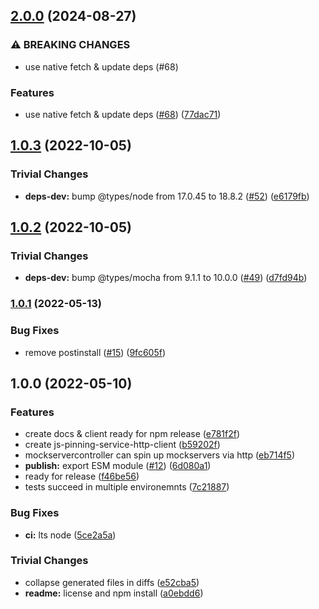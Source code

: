## [2.0.0](https://github.com/ipfs-shipyard/js-pinning-service-http-client/compare/v1.0.3...v2.0.0) (2024-08-27)

### ⚠ BREAKING CHANGES

* use native fetch & update deps (#68)

### Features

* use native fetch & update deps ([#68](https://github.com/ipfs-shipyard/js-pinning-service-http-client/issues/68)) ([77dac71](https://github.com/ipfs-shipyard/js-pinning-service-http-client/commit/77dac71e1bd9bf7280249e078c8c8cc1dc5e2fcb))

## [1.0.3](https://github.com/ipfs-shipyard/js-pinning-service-http-client/compare/v1.0.2...v1.0.3) (2022-10-05)


### Trivial Changes

* **deps-dev:** bump @types/node from 17.0.45 to 18.8.2 ([#52](https://github.com/ipfs-shipyard/js-pinning-service-http-client/issues/52)) ([e6179fb](https://github.com/ipfs-shipyard/js-pinning-service-http-client/commit/e6179fb079b87a6dbe436b8c9e1398bfb1b56965))

## [1.0.2](https://github.com/ipfs-shipyard/js-pinning-service-http-client/compare/v1.0.1...v1.0.2) (2022-10-05)


### Trivial Changes

* **deps-dev:** bump @types/mocha from 9.1.1 to 10.0.0 ([#49](https://github.com/ipfs-shipyard/js-pinning-service-http-client/issues/49)) ([d7fd94b](https://github.com/ipfs-shipyard/js-pinning-service-http-client/commit/d7fd94bf3f474e6343ec9fbefae856fada3c1628))

### [1.0.1](https://github.com/ipfs-shipyard/js-pinning-service-http-client/compare/v1.0.0...v1.0.1) (2022-05-13)


### Bug Fixes

* remove postinstall ([#15](https://github.com/ipfs-shipyard/js-pinning-service-http-client/issues/15)) ([9fc605f](https://github.com/ipfs-shipyard/js-pinning-service-http-client/commit/9fc605f69484ba0c40eead3ac0a974ae8eb3d85b))

## 1.0.0 (2022-05-10)


### Features

* create docs & client ready for npm release ([e781f2f](https://github.com/ipfs-shipyard/js-pinning-service-http-client/commit/e781f2f3f912be0f1b0d79198f023acc77339c7a))
* create js-pinning-service-http-client ([b59202f](https://github.com/ipfs-shipyard/js-pinning-service-http-client/commit/b59202f174bf6cae7e570eac1d220227f2c7ac64))
* mockservercontroller can spin up mockservers via http ([eb714f5](https://github.com/ipfs-shipyard/js-pinning-service-http-client/commit/eb714f54eb3df8bd3cff3e6efcc46d53fa7d4ca1))
* **publish:** export ESM module ([#12](https://github.com/ipfs-shipyard/js-pinning-service-http-client/issues/12)) ([6d080a1](https://github.com/ipfs-shipyard/js-pinning-service-http-client/commit/6d080a17d0be8f2f8b9c5216ca8a955eb8361c4e))
* ready for release ([f46be56](https://github.com/ipfs-shipyard/js-pinning-service-http-client/commit/f46be5619f1d4d4dd297a77eee3d486f51cc4375))
* tests succeed in multiple environemnts ([7c21887](https://github.com/ipfs-shipyard/js-pinning-service-http-client/commit/7c2188777a4b99d667a8ccd0707e155801fe6e13))


### Bug Fixes

* **ci:** lts node ([5ce2a5a](https://github.com/ipfs-shipyard/js-pinning-service-http-client/commit/5ce2a5a89e05b79b6debb9ca0689eadd0c12e0f6))


### Trivial Changes

* collapse generated files in diffs ([e52cba5](https://github.com/ipfs-shipyard/js-pinning-service-http-client/commit/e52cba50e53aee539c0bc60978375e5469e3874f))
* **readme:** license and npm install ([a0ebdd6](https://github.com/ipfs-shipyard/js-pinning-service-http-client/commit/a0ebdd6e61b43910b73313dd835e09d218f8541e))
